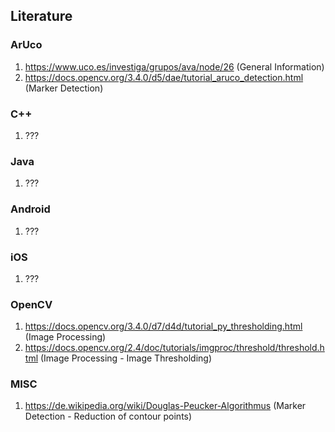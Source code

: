 ## Literature

### ArUco
1. https://www.uco.es/investiga/grupos/ava/node/26 (General Information)
2. https://docs.opencv.org/3.4.0/d5/dae/tutorial_aruco_detection.html (Marker Detection)

### C++
1. ???

### Java
1. ???

### Android
1. ???

### iOS
1. ???

### OpenCV
1. https://docs.opencv.org/3.4.0/d7/d4d/tutorial_py_thresholding.html (Image Processing)
2. https://docs.opencv.org/2.4/doc/tutorials/imgproc/threshold/threshold.html (Image Processing - Image Thresholding)

### MISC
1. https://de.wikipedia.org/wiki/Douglas-Peucker-Algorithmus (Marker Detection - Reduction of contour points)
